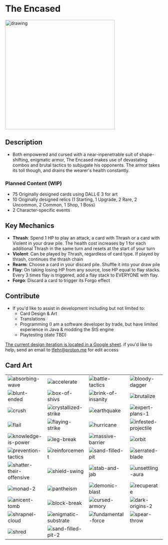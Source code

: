 # The Encased
<img src="https://github.com/tylerfehr/sts-encased-character/assets/56086429/cfa49aa3-b0bb-4590-98e4-73651fef7ed3" alt="drawing" width="350"/>

## Description
- Both empowered and cursed with a near-inpenetrable suit of shape-shifting, enigmatic armor, The Encased makes use of devastating combos and brutal tactics to subjugate his opponents. The armor takes its toll though, and drains the wearer's health constantly.

### Planned Content (WIP) 
- 75 Originally designed cards using DALL·E 3 for art
- 10 Originally designed relics (1 Starting, 1 Upgrade, 2 Rare, 2 Uncommon, 2 Common, 1 Shop, 1 Boss)
- 2 Character-specific events

## Key Mechanics
- **Thrash**: Spend 1 HP to play an attack, a card with Thrash or a card with Violent in your draw pile. The health cost increases by 1 for each additional Thrash in the same turn and resets at the start of your turn
- **Violent**: Can be played by Thrash, regardless of card type. If played by thrash, continues the thrash chain
- **Rearm**: Choose a card in your discard pile. Shuffle it into your draw pile
- **Flay**: On taking losing HP from any source, lose HP equal to flay stacks. Every 3 times flay is triggered, add a flay stack to EVERYONE with flay.
- **Forgo**: Discard a card to trigger its Forgo effect

## Contribute
- If you'd like to assist in development including but not limited to:
  - Card Design & Art
  - Translations
  - Programming (I am a software developer by trade, but have limited experience in Java & modding the StS engine
  - Playtesting (date TBD)
  
[The current design iteration is located in a Google sheet](https://docs.google.com/spreadsheets/d/1nlo_ZK-p52TDJvTKaFWhdVy_40qvma_audwZ7SVspgk/edit#gid=0). if you'd like to help, send an email to [tfehr@proton.me](mailto:tfehr@proton.me) for edit access

## Card Art

|||||
|--|--|--|--|
|![absorbing-wave](https://github.com/tylerfehr/sts-encased-character/assets/56086429/1ff10168-5ab3-4a58-8b51-732b98c668bd)|![accelerate](https://github.com/tylerfehr/sts-encased-character/assets/56086429/69fdc5cd-30e0-4d06-84b1-70b8c592a90e)|![battle-tactics](https://github.com/tylerfehr/sts-encased-character/assets/56086429/90f89f4c-5109-4c80-846e-9cec40eef875)|![bloody-dagger](https://github.com/tylerfehr/sts-encased-character/assets/56086429/1c863f35-fac2-4283-8d32-e1980ca49d6f)|
|![blunt-ended](https://github.com/tylerfehr/sts-encased-character/assets/56086429/4c4e1af9-53f9-4403-8e91-488cdda921d9)|![box-of-shivs](https://github.com/tylerfehr/sts-encased-character/assets/56086429/96a65e0d-32c2-4166-90e2-c2a76cf0a994)|![brink-of-insanity](https://github.com/tylerfehr/sts-encased-character/assets/56086429/c1296b9d-2362-4ada-bf48-6313b147b9b6)|![brutalize](https://github.com/tylerfehr/sts-encased-character/assets/56086429/def85bde-114f-4fbc-9466-019c9bc13756)|
|![crush](https://github.com/tylerfehr/sts-encased-character/assets/56086429/2be60ed0-ba18-44cc-87e1-be801d9b60e1)|![crystallized-strike](https://github.com/tylerfehr/sts-encased-character/assets/56086429/affd5ec7-cccb-4e95-96bf-15658e27f6ef)|![earthquake](https://github.com/tylerfehr/sts-encased-character/assets/56086429/45ba6fbf-085f-46a0-966f-b6443b698635)|![expert-plans-1](https://github.com/tylerfehr/sts-encased-character/assets/56086429/2e339448-e836-4b19-9a7e-1d32e872f628)|
|![flail](https://github.com/tylerfehr/sts-encased-character/assets/56086429/e593341a-002b-4545-b708-feaefc7aa063)|![flaying-strike](https://github.com/tylerfehr/sts-encased-character/assets/56086429/9ce37a95-e953-4034-8889-1bafba4edcca)|![hurricane](https://github.com/tylerfehr/sts-encased-character/assets/56086429/a2fd8519-6887-4a91-bad4-27ba876c7d99)|![infested-projectile](https://github.com/tylerfehr/sts-encased-character/assets/56086429/bd65b575-be85-40d4-a688-38a98d352073)|
|![knowledge-is-power](https://github.com/tylerfehr/sts-encased-character/assets/56086429/9d0a333b-f9ca-4e0c-a25e-7922d22e2fdb)|![leg-break](https://github.com/tylerfehr/sts-encased-character/assets/56086429/fde64855-2199-4357-ab8a-4a98e66a8c4c)|![massive-barrier](https://github.com/tylerfehr/sts-encased-character/assets/56086429/d87d8701-c669-4bb6-a2b8-8387712d1f19)|![orbit](https://github.com/tylerfehr/sts-encased-character/assets/56086429/262e7db6-6dcb-445e-a705-b0d010e3fff1)|
|![prevention-tactics](https://github.com/tylerfehr/sts-encased-character/assets/56086429/10d7891c-ea54-45f0-a420-24534e0eb866)|![reinforcement](https://github.com/tylerfehr/sts-encased-character/assets/56086429/714506f7-539c-48a5-858c-a575dfac5b28)|![sand-filled-pit](https://github.com/tylerfehr/sts-encased-character/assets/56086429/f04bf291-4c3f-47f5-884d-da8ffce58368)|![serrated-blade](https://github.com/tylerfehr/sts-encased-character/assets/56086429/54143de0-0708-497c-8cb6-a0764672af3c)|
|![shatter-their-offensive](https://github.com/tylerfehr/sts-encased-character/assets/56086429/6cbbdc8c-8e28-42a9-9b86-d299c4065029)|![shield-swing](https://github.com/tylerfehr/sts-encased-character/assets/56086429/5f09f9d7-2046-4e79-bf38-cb73a05057f7)|![stab-and-jab](https://github.com/tylerfehr/sts-encased-character/assets/56086429/f471d9a1-3b01-4b2b-ad0a-9d75cfc4a209)|![unsettling-aura](https://github.com/tylerfehr/sts-encased-character/assets/56086429/af891584-69ce-4a1b-b018-d581509c2c6d)|
|![monad-2](https://github.com/tylerfehr/sts-encased-character/assets/56086429/0937ebf4-f2b2-4bf2-93b0-3a9919aa8ef6)|![pantheism](https://github.com/tylerfehr/sts-encased-character/assets/56086429/3269b259-4bde-44d6-a1ae-f00f0491289c)|![demonic-blast](https://github.com/tylerfehr/sts-encased-character/assets/56086429/f0402957-d672-44ab-a465-2d5f157a8a86)|![recuperate](https://github.com/tylerfehr/sts-encased-character/assets/56086429/b98a2974-b609-469c-9718-6c0b6473725f)|![shred](https://github.com/tylerfehr/sts-encased-character/assets/56086429/8aaf0fac-8e04-4f9c-b467-751b1403688e)
|![anicent-tomb](https://github.com/tylerfehr/sts-encased-character/assets/56086429/32997244-b89b-4c9c-ad04-276703292c3b)|![block-break](https://github.com/tylerfehr/sts-encased-character/assets/56086429/33a21f20-3b22-403c-9aae-ec75d97e6164)|![cursed-armory](https://github.com/tylerfehr/sts-encased-character/assets/56086429/8cb4354d-d56b-4061-9b66-9ac0ee88b378)|![dark-origins-2](https://github.com/tylerfehr/sts-encased-character/assets/56086429/7339e303-3dbe-47ab-ae6e-6ee755aa5819)
|![shrapnel-cloud](https://github.com/tylerfehr/sts-encased-character/assets/56086429/140f6971-87af-4b22-9086-bcb1763c879c)|![enigmatic-substrate](https://github.com/tylerfehr/sts-encased-character/assets/56086429/a4cfe88b-7b36-4d30-92de-d639e7f16cd0)|![fundamental-force](https://github.com/tylerfehr/sts-encased-character/assets/56086429/2b2a27f4-2b0d-4cbe-874b-1d60cef7b811)|![spear-throw](https://github.com/tylerfehr/sts-encased-character/assets/56086429/138a02c3-3807-45a9-a99b-1f559c074347)
|![shred](https://github.com/tylerfehr/sts-encased-character/assets/56086429/8717a345-a145-4da8-bbbf-89d3b802e7b9)|![sand-filled-pit-2](https://github.com/tylerfehr/sts-encased-character/assets/56086429/74919ce1-ae22-4997-af20-1e50170019d7)|||































